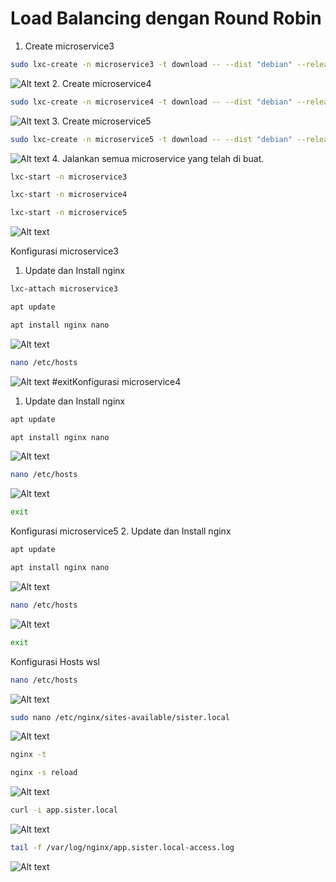 # Load Balancing dengan Round Robin

1.	Create microservice3
```bash
sudo lxc-create -n microservice3 -t download -- --dist "debian" --release "buster" –arch amd64
```
![Alt text](./assets/Picture1.png)
2.	Create microservice4
```bash
sudo lxc-create -n microservice4 -t download -- --dist "debian" --release "buster" –arch amd64
```
![Alt text](./assets/Picture2.png)
3.	Create microservice5
```bash
sudo lxc-create -n microservice5 -t download -- --dist "debian" --release "buster" –arch amd64
```
![Alt text](./assets/Picture3.png)
4.	Jalankan semua microservice yang telah di buat.
```bash
lxc-start -n microservice3
```
```bash
lxc-start -n microservice4
```
```bash
lxc-start -n microservice5
```
![Alt text](./assets/Picture4.png)

Konfigurasi microservice3
1.	Update dan Install nginx
```bash
lxc-attach microservice3
```
```bash
apt update
```
```bash
apt install nginx nano
```
![Alt text](./assets/Picture5.png)
```bash
nano /etc/hosts
```
![Alt text](./assets/Picture6.png)
#exitKonfigurasi microservice4
1.	Update dan Install nginx
```bash
apt update
```
```bash
apt install nginx nano
```
![Alt text](./assets/Picture7.png)
```bash
nano /etc/hosts
```
![Alt text](./assets/Picture8.png)
```bash
exit
```

Konfigurasi microservice5
2.	Update dan Install nginx
```bash
apt update
```
```bash
apt install nginx nano
```
![Alt text](./assets/Picture9.png)
```bash
nano /etc/hosts
```
![Alt text](./assets/Picture10.png)
```bash
exit
```
Konfigurasi Hosts wsl
```bash
nano /etc/hosts
```
![Alt text](./assets/Picture11.png)
```bash
sudo nano /etc/nginx/sites-available/sister.local
```
![Alt text](./assets/Picture12.png)
```bash
nginx -t	
```
```bash
nginx -s reload
```
![Alt text](./assets/Picture13.png)
```bash
curl -i app.sister.local
```
![Alt text](./assets/Picture14.png)
```bash
tail -f /var/log/nginx/app.sister.local-access.log
```
![Alt text](./assets/Picture15.png)